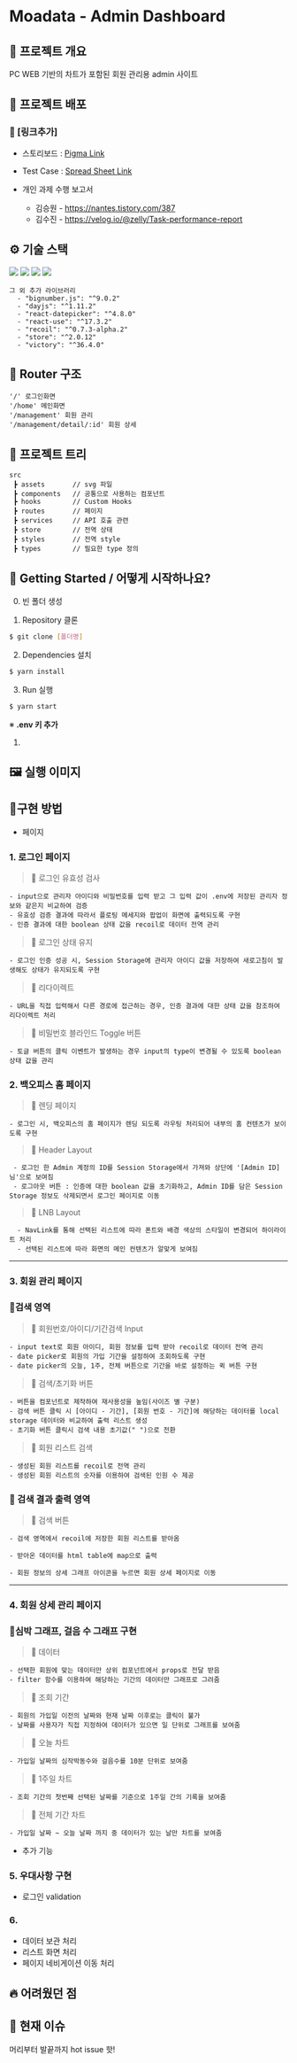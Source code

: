 # Moadata - Admin Dashboard

## 📜 프로젝트 개요
PC WEB 기반의 차트가 포함된 회원 관리용 admin 사이트

## 🔗 프로젝트 배포

### 🔗 [링크추가]

- 스토리보드 : [Pigma Link](https://www.figma.com/file/s4Z0QUZhhQcP8gqDIx14qc/%EB%AA%A8%EC%95%84%EB%8D%B0%EC%9D%B4%ED%83%80-8%ED%8C%80?node-id=0%3A1)
- Test Case : [Spread Sheet Link](https://docs.google.com/spreadsheets/d/128DaVE-2pbA5cdgm3aVGTHr5WnSHECMigQPDMxrdBNY/edit?usp=sharing)

- 개인 과제 수행 보고서
  - 김승원 - https://nantes.tistory.com/387
  - 김수진 - https://velog.io/@zelly/Task-performance-report

## ⚙ 기술 스택
  <img src="https://img.shields.io/badge/TypeScript-v4.4.2-blue"/>
  <img src="https://img.shields.io/badge/React-v18.1.0-blue"/>
  <img src="https://img.shields.io/badge/Redux/toolkit-v1.8.1-blue"/>
  <img src="https://img.shields.io/badge/React Router Dom-v6.3.0-blue"/>

```
그 외 추가 라이브러리
  - "bignumber.js": "^9.0.2"
  - "dayjs": "^1.11.2"
  - "react-datepicker": "^4.8.0"
  - "react-use": "^17.3.2"
  - "recoil": "^0.7.3-alpha.2"
  - "store": "^2.0.12"
  - "victory": "^36.4.0"
```

## 🎄 Router 구조

```
'/' 로그인화면
'/home' 메인화면
'/management' 회원 관리
'/management/detail/:id' 회원 상세
```

## 🎄 프로젝트 트리

```
src
 ┣ assets       // svg 파일
 ┣ components   // 공통으로 사용하는 컴포넌트
 ┣ hooks        // Custom Hooks
 ┣ routes       // 페이지
 ┣ services     // API 호출 관련
 ┣ store        // 전역 상태
 ┣ styles       // 전역 style
 ┣ types        // 필요한 type 정의
```

## 📍 Getting Started / 어떻게 시작하나요?

0. 빈 폴더 생성

1. Repository 클론
```sh
$ git clone [폴더명]
```

2. Dependencies 설치
```sh
$ yarn install
```

3. Run 실행
```sh
$ yarn start
```

※ **.env 키 추가**

1.

## 🖼 실행 이미지

## 🔧구현 방법
- 페이지
### 1. 로그인 페이지

  >🍬 로그인 유효성 검사
    
    - input으로 관리자 아이디와 비밀번호를 입력 받고 그 입력 값이 .env에 저장된 관리자 정보와 같은지 비교하여 검증
    - 유효성 검증 결과에 따라서 플로팅 메세지와 팝업이 화면에 출력되도록 구현
    - 인증 결과에 대한 boolean 상태 값을 recoil로 데이터 전역 관리 
  
  > 🍬 로그인 상태 유지
  
    - 로그인 인증 성공 시, Session Storage에 관리자 아이디 값을 저장하여 새로고침이 발생해도 상태가 유지되도록 구현
    
  > 🍬 리다이렉트
    
    - URL을 직접 입력해서 다른 경로에 접근하는 경우, 인증 결과에 대한 상태 값을 참조하여 리다이렉트 처리
    
   > 🍬 비밀번호 블라인드 Toggle 버튼

    - 토글 버튼의 클릭 이벤트가 발생하는 경우 input의 type이 변경될 수 있도록 boolean 상태 값을 관리
    
### 2. 백오피스 홈 페이지

  > 🍬 렌딩 페이지

    - 로그인 시, 백오피스의 홈 페이지가 렌딩 되도록 라우팅 처리되어 내부의 홈 컨텐츠가 보이도록 구현
    
  > 🍬 Header Layout

     - 로그인 한 Admin 계정의 ID를 Session Storage에서 가져와 상단에 '[Admin ID]님'으로 보여짐
     - 로그아웃 버튼 : 인증에 대한 boolean 값을 초기화하고, Admin ID를 담은 Session Storage 정보도 삭제되면서 로그인 페이지로 이동
     
   > 🍬 LNB Layout

      - NavLink를 통해 선택된 리스트에 따라 폰트와 배경 색상의 스타일이 변경되어 하이라이트 처리
      - 선택된 리스트에 따라 화면의 메인 컨텐츠가 알맞게 보여짐 
    
---
### 3. 회원 관리 페이지
### 🍭검색 영역

 >🍬 회원번호/아이디/기간검색 Input

    - input text로 회원 아이디, 회원 정보를 입력 받아 recoil로 데이터 전역 관리
    - date picker로 회원의 가입 기간을 설정하여 조회하도록 구현
    - date picker의 오늘, 1주, 전체 버튼으로 기간을 바로 설정하는 퀵 버튼 구현

> 🍬 검색/초기화 버튼

    - 버튼을 컴포넌트로 제작하여 재사용성을 높임(사이즈 별 구분)
    - 검색 버튼 클릭 시 [아이디 - 기간], [회원 번호 - 기간]에 해당하는 데이터를 local storage 데이터와 비교하여 출력 리스트 생성
    - 초기화 버튼 클릭시 검색 내용 초기값(" ")으로 전환

> 🍬 회원 리스트 검색    

    - 생성된 회원 리스트를 recoil로 전역 관리
    - 생성된 회원 리스트의 숫자를 이용하여 검색된 인원 수 제공
    
 ### **🍭 검색 결과 출력 영역**

> 🍬 검색 버튼

    - 검색 영역에서 recoil에 저장한 회원 리스트를 받아옴

    - 받아온 데이터를 html table에 map으로 출력

    - 회원 정보의 상세 그래프 아이콘을 누르면 회원 상세 페이지로 이동
---

### 4. 회원 상세 관리 페이지
### 🍭심박 그래프, 걸음 수 그래프 구현

> 🍬 데이터

    - 선택한 회원에 맞는 데이터만 상위 컴포넌트에서 props로 전달 받음
    - filter 함수를 이용하여 해당하는 기간의 데이터만 그래프로 그려줌

> 🍬 조회 기간 

    - 회원의 가입일 이전의 날짜와 현재 날짜 이후로는 클릭이 불가
    - 날짜를 사용자가 직접 지정하여 데이터가 있으면 일 단위로 그래프를 보여줌
    
> 🍬 오늘 차트 

    - 가입일 날짜의 심작박동수와 걸음수를 10분 단위로 보여줌
    
> 🍬 1주일 차트 

    - 조회 기간의 첫번째 선택된 날짜를 기준으로 1주일 간의 기록을 보여줌
    
> 🍬 전체 기간 차트 

    - 가입일 날짜 ~ 오늘 날짜 까지 중 데이터가 있는 날만 차트를 보여줌

- 추가 기능
### 5. 우대사항 구현
- 로그인 validation
  
### 6. 
- 데이터 보관 처리
- 리스트 화면 처리
- 페이지 네비게이션 이동 처리


## 🔥 어려웠던 점


## 💎 현재 이슈
머리부터 발끝까지 hot issue 핫!
